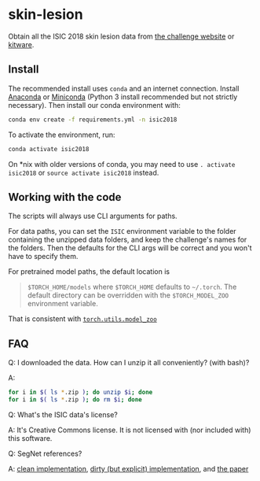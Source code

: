# skin-lesion

Obtain all the ISIC 2018 skin lesion data from
[the challenge website](https://challenge2018.isic-archive.com/)
or
[kitware](https://challenge.kitware.com/#challenge/5aab46f156357d5e82b00fe5).

## Install

The recommended install uses ``conda`` and an internet connection. Install
[Anaconda](https://www.anaconda.com/download/#linux)
or
[Miniconda](https://conda.io/miniconda.html)
(Python 3 install recommended but not strictly necessary).
Then install our conda environment with:
```bash
conda env create -f requirements.yml -n isic2018
```

To activate the environment, run:
```bash
conda activate isic2018
```
On \*nix with older versions of conda, you may need to use
``. activate isic2018``
or
``source activate isic2018`` instead.

## Working with the code

The scripts will always use CLI arguments for paths.

For data paths, you can set the ``ISIC`` environment variable to the folder containing the unzipped data folders,
and keep the challenge's names for the folders.
Then the defaults for the CLI args will be correct and you won't have to specify them.

For pretrained model paths, the default location is 

> ``$TORCH_HOME/models`` where ``$TORCH_HOME`` defaults to ``~/.torch``. The default
> directory can be overridden with the ``$TORCH_MODEL_ZOO`` environment variable.

That is consistent with
[``torch.utils.model_zoo``](https://pytorch.org/docs/stable/model_zoo.html?highlight=model_zoo#module-torch.utils.model_zoo)

## FAQ
Q: I downloaded the data. How can I unzip it all conveniently? (with bash)?

A: 
```bash
for i in $( ls *.zip ); do unzip $i; done
for i in $( ls *.zip ); do rm $i; done
```

Q: What's the ISIC data's license?

A: It's Creative Commons license. It is not licensed with (nor included with) this software.

Q: SegNet references?

A: [clean implementation](https://github.com/zijundeng/pytorch-semantic-segmentation/blob/master/models/seg_net.py), [dirty (but explicit) implementation](https://github.com/delta-onera/delta_tb/blob/master/semantic_segmentation/model/segnet.py), and [the paper](https://arxiv.org/pdf/1511.00561.pdf)
